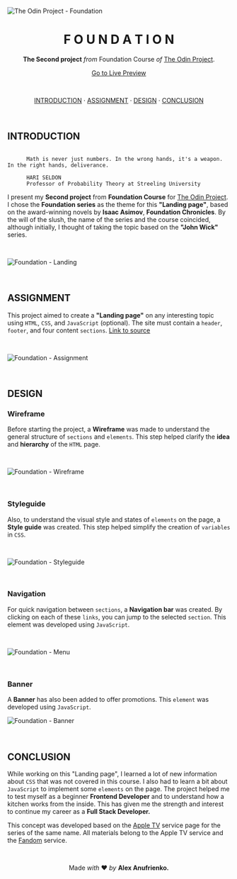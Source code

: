 ![The Odin Project - Foundation](https://github.com/ok1edok1e/landing-page/blob/main/assets/github-preview.webp?raw=true)

<h1 align="center">F O U N D A T I O N</h1>
<p align="center">
  <strong>The Second project</strong> <em>from</em> Foundation Course
<em>of</em> <a href="https://www.theodinproject.com/" target="_blank">The Odin Project</a>.
</p>

<p align="center">
  <a href="https://ok1edok1e.github.io/landing-page/" target="_blank">Go to Live Preview</a>
</p>

<br>

<p align="center">
  <a href="#introduction">INTRODUCTION</a> ·
  <a href="#assignment">ASSIGNMENT</a> ·
  <a href="#design">DESIGN</a> ·
  <a href="#conclusion">CONCLUSION</a>
</p>

<br>

## INTRODUCTION
```

      Math is never just numbers. In the wrong hands, it's a weapon. In the right hands, deliverance.

      HARI SELDON
      Professor of Probability Theory at Streeling University

```

I present my **Second project** from **Foundation Course** for <a href="https://www.theodinproject.com/" target="_blank">The Odin Project</a>. I chose the **Foundation series** as the theme for this **"Landing page"**, based on the award-winning novels by **Isaac Asimov**, **Foundation Chronicles**. By the will of the slush, the name of the series and the course coincided, although initially, I thought of taking the topic based on the **"John Wick"** series.

<br>

![Foundation - Landing](https://github.com/ok1edok1e/landing-page/blob/main/assets/github-landing.webp?raw=true)

<br>

## ASSIGNMENT

This project aimed to create a **"Landing page"** on any interesting topic using `HTML`, `CSS`, and `JavaScript` (optional). The site must contain a `header`, `footer`, and four content `sections`.  <a href="https://www.theodinproject.com/lessons/foundations-landing-page">Link to source</a>

<br>

![Foundation - Assignment](https://github.com/ok1edok1e/landing-page/blob/main/assets/github-assignment.webp?raw=true)

<br>

## DESIGN

### Wireframe

Before starting the project, a **Wireframe** was made to understand the general structure of `sections` and `elements`. This step helped clarify the **idea** and **hierarchy** of the `HTML` page.

<br>

![Foundation - Wireframe](https://github.com/ok1edok1e/landing-page/blob/main/assets/github-wireframe.webp?raw=true)

<br>

### Styleguide

Also, to understand the visual style and states of `elements` on the page, a **Style guide** was created. This step helped simplify the creation of `variables` in `CSS`.

<br>

![Foundation - Styleguide](https://github.com/ok1edok1e/landing-page/blob/main/assets/github-styleguide.webp?raw=true)

<br>

### Navigation

For quick navigation between `sections`, a **Navigation bar** was created. By clicking on each of these `links`, you can jump to the selected `section`. This element was developed using `JavaScript`.

<br>

![Foundation - Menu](https://github.com/ok1edok1e/landing-page/blob/main/assets/github-menu.webp?raw=true)

<br>

### Banner

A **Banner** has also been added to offer promotions. This `element` was developed using `JavaScript`.

![Foundation - Banner](https://github.com/ok1edok1e/landing-page/blob/main/assets/github-banner.webp?raw=true)

<br>

## CONCLUSION

While working on this "Landing page", I learned a lot of new information about `CSS` that was not covered in this course. I also had to learn a bit about `JavaScript` to implement some `elements` on the page.
The project helped me to test myself as a beginner **Frontend Developer** and to understand how a kitchen works from the inside. This has given me the strength and interest to continue my career as a **Full Stack Developer.**

This concept was developed based on the <a href="https://tv.apple.com/us/show/foundation/umc.cmc.5983fipzqbicvrve6jdfep4x3?ctx_brand=tvs.sbd.4000" target="_blank">Apple TV</a> service page for the series of the same name. All materials belong to the Apple TV service and the <a href="https://foundation.fandom.com/wiki/Foundation_Wiki" target="_blank">Fandom</a> service.

<br>

<p align="center">
Made <em>with</em> ❤ <em>by</em> <b>Alex Anufrienko.</b>
</p>

